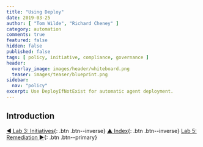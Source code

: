 ```yaml
---
title: "Using Deploy"
date: 2019-03-25
author: [ "Tom Wilde", "Richard Cheney" ]
category: automation
comments: true
featured: false
hidden: false
published: false
tags: [ policy, initiative, compliance, governance ]
header:
  overlay_image: images/header/whiteboard.png
  teaser: images/teaser/blueprint.png
sidebar:
  nav: "policy"
excerpt: Use DeployIfNotExist for automatic agent deployment.
---
```


## Introduction

[◄ Lab 3: Initiatives](../lab3){: .btn .btn--inverse} [▲ Index](../#labs){: .btn .btn--inverse} [Lab 5: Remediation ►](../lab5){: .btn .btn--primary}